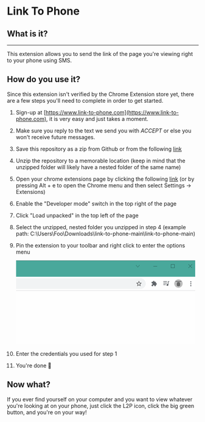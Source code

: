 # Link To Phone
## What is it?
---
This extension allows you to send the link of the page you're viewing right to your phone using SMS.

## How do you use it?
Since this extension isn't verified by the Chrome Extension store yet, there are a few steps you'll need to complete in order to get started.

1) Sign-up at [https://www.link-to-phone.com](https://www.link-to-phone.com), it is very easy and just takes a moment.
1) Make sure you reply to the text we send you with *ACCEPT* or else you won't receive future messages.
1) Save this repository as a zip from Github or from the following [link](https://github.com/sellenth/Link-To-Phone/archive/refs/heads/main.zip)
1) Unzip the repository to a memorable location (keep in mind that the unzipped folder will likely have a nested folder of the same name)
1) Open your chrome extensions page by clicking the following [link](chrome://extensions/) (or by pressing Alt + e to open the Chrome menu and then select Settings -> Extensions)
1) Enable the "Developer mode" switch in the top right of the page
1) Click "Load unpacked" in the top left of the page
1) Select the unzipped, nested folder you unzipped in step 4 (example path: C:\Users\Foo\Downloads\link-to-phone-main\link-to-phone-main)
1) Pin the extension to your toolbar and right click to enter the options menu 

    ![helpful gif to demonstrate](howToPin.gif)
1) Enter the credentials you used for step 1
1) You're done 🎂

## Now what?
If you ever find yourself on your computer and you want to view whatever you're looking at on your phone, just click the L2P icon, click the big green button, and you're on your way!